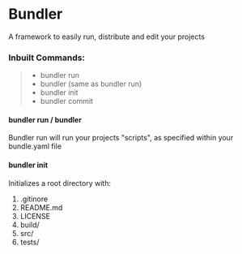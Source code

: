# Bundler
A framework to easily run, distribute and edit your projects
  
### Inbuilt Commands:
> * bundler run
> * bundler (same as bundler run)
> * bundler init
> * bundler commit

#### bundler run / bundler
Bundler run will run your projects "scripts", as specified within your bundle.yaml file

#### bundler init
Initializes a root directory with:  
1. .gitinore
2. README.md
3. LICENSE
4. build/
5. src/
6. tests/
